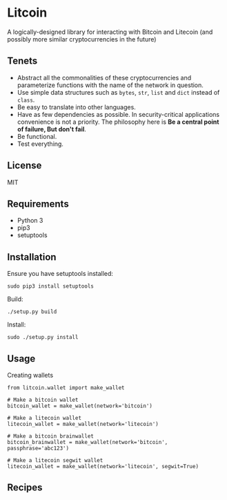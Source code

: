 # **Lit**coin

A logically-designed library for interacting with Bitcoin and Litecoin (and possibly more similar cryptocurrencies in the future)

## Tenets

* Abstract all the commonalities of these cryptocurrencies and parameterize functions with the name of the network in question.
* Use simple data structures such as `bytes`, `str`, `list` and `dict` instead of `class`.
* Be easy to translate into other languages.
* Have as few dependencies as possible. In security-critical applications convenience is not a priority. The philosophy here is **Be a central point of failure, But don't fail**.
* Be functional.
* Test everything.

## License
MIT

## Requirements
* Python 3
* pip3
* setuptools

## Installation

Ensure you have setuptools installed:
```
sudo pip3 install setuptools
```

Build:
```
./setup.py build
```

Install:
```
sudo ./setup.py install
```

## Usage

Creating wallets
```
from litcoin.wallet import make_wallet

# Make a bitcoin wallet
bitcoin_wallet = make_wallet(network='bitcoin')

# Make a litecoin wallet
litecoin_wallet = make_wallet(network='litecoin')

# Make a bitcoin brainwallet
bitcoin_brainwallet = make_wallet(network='bitcoin', passphrase='abc123')

# Make a litecoin segwit wallet
litecoin_wallet = make_wallet(network='litecoin', segwit=True)
```

## Recipes
